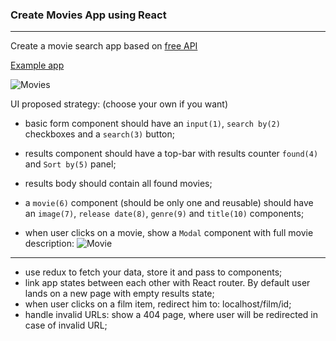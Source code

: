 ### Create Movies App using React

---

Create a movie search app based on [free API](https://developers.themoviedb.org/3/getting-started/introduction)

[Example app](https://tmdb-viewer.surge.sh/)

![Movies](./images/movies.png)

UI proposed strategy: (choose your own if you want)

- basic form component should have an `input(1)`, `search by(2)` checkboxes and a `search(3)` button;

- results component should have a top-bar with results counter `found(4)` and `Sort by(5)` panel;

- results body should contain all found movies;

- a `movie(6)` component (should be only one and reusable) should have an `image(7)`, `release date(8)`, `genre(9)` and `title(10)` components;

- when user clicks on a movie, show a `Modal` component with full movie description:
  ![Movie](./images/movie-modal.png)

---

- use redux to fetch your data, store it and pass to components;
- link app states between each other with React router. By default user lands on a new page with empty results state;
- when user clicks on a film item, redirect him to:
  localhost/film/id;
- handle invalid URLs: show a 404 page, where user will be redirected in case of invalid URL;
